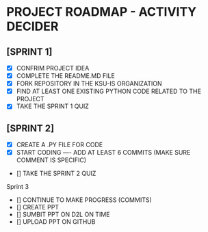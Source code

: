 # PROJECT ROADMAP - ACTIVITY DECIDER

## [SPRINT 1]
- [X] CONFRIM PROJECT IDEA
- [X] COMPLETE THE README.MD FILE
- [X] FORK REPOSITORY IN THE KSU-IS ORGANIZATION
- [X] FIND AT LEAST ONE EXISTING PYTHON CODE RELATED TO THE PROJECT
- [X] TAKE THE SPRINT 1 QUIZ

## [SPRINT 2]
- [X] CREATE A .PY FILE FOR CODE
- [X] START CODING —- ADD AT LEAST 6 COMMITS (MAKE SURE COMMENT IS SPECIFIC)
- [] TAKE THE SPRINT 2 QUIZ


Sprint 3
- [] CONTINUE TO MAKE PROGRESS (COMMITS)
- [] CREATE PPT
- [] SUMBIT PPT ON D2L ON TIME
- [] UPLOAD PPT ON GITHUB
